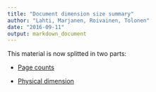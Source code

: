 ```yaml
---
title: "Document dimension size summary"
author: "Lahti, Marjanen, Roivainen, Tolonen"
date: "2016-09-11"
output: markdown_document
---
```


This material is now splitted in two parts:

  * [Page counts](pagecount.md)

  * [Physical dimension](dimension.md)


